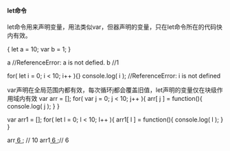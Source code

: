 #### let命令

let命令用来声明变量，用法类似var，但器声明的变量，只在let命令所在的代码快内有效。

{
	let a = 10;
	var b = 1;
}

a //ReferenceError: a is not defied.
b //1


for( let i = 0; i < 10; i++ ){}
console.log( i );
//ReferenceError: i is not defined


var声明在全局范围内都有效，每次循环j都会覆盖旧值，let声明的变量仅在块级作用域内有效
var arr = [];
for( var j = 0; j < 10; j++ ){
	arr[ j ] = function(){
		console.log( j );
	}
}

var arr1 = [];
for( let l = 0; l < 10; l++ ){
	arr1[ l ] = function(){
		console.log( l );
	}
}

arr[ 6 ](); // 10
arr1[ 6 ]();// 6